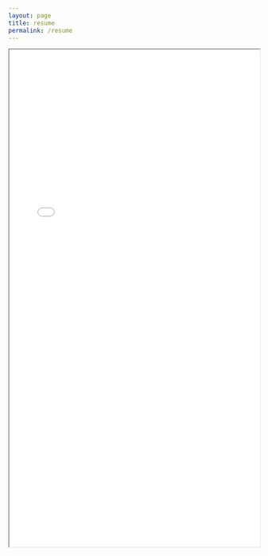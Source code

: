 ```yaml
---
layout: page
title: resume
permalink: /resume
---
```


<iframe src="{{site.baseurl}}/images/ClayONeil.pdf" width="100%" height="1000px"></iframe>
